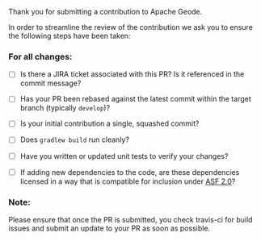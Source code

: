 Thank you for submitting a contribution to Apache Geode.

In order to streamline the review of the contribution we ask you
to ensure the following steps have been taken:

### For all changes:
- [ ] Is there a JIRA ticket associated with this PR? Is it referenced in the commit message?

- [ ] Has your PR been rebased against the latest commit within the target branch (typically `develop`)?

- [ ] Is your initial contribution a single, squashed commit?

- [ ] Does `gradlew build` run cleanly?

- [ ] Have you written or updated unit tests to verify your changes?

- [ ] If adding new dependencies to the code, are these dependencies licensed in a way that is compatible for inclusion under [ASF 2.0](http://www.apache.org/legal/resolved.html#category-a)?

### Note:
Please ensure that once the PR is submitted, you check travis-ci for build issues and submit an update to your PR as soon as possible.
